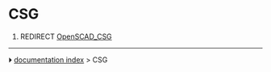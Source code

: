 # CSG
1.  REDIRECT [OpenSCAD_CSG](OpenSCAD_CSG.md)



---
⏵ [documentation index](../README.md) > CSG
